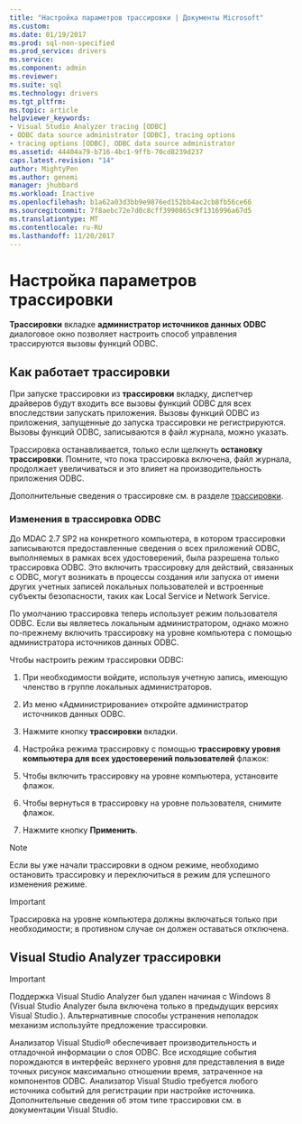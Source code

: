 ```yaml
---
title: "Настройка параметров трассировки | Документы Microsoft"
ms.custom: 
ms.date: 01/19/2017
ms.prod: sql-non-specified
ms.prod_service: drivers
ms.service: 
ms.component: admin
ms.reviewer: 
ms.suite: sql
ms.technology: drivers
ms.tgt_pltfrm: 
ms.topic: article
helpviewer_keywords:
- Visual Studio Analyzer tracing [ODBC]
- ODBC data source administrator [ODBC], tracing options
- tracing options [ODBC], ODBC data source administrator
ms.assetid: 44404a79-b716-4bc1-9ffb-70cd8239d237
caps.latest.revision: "14"
author: MightyPen
ms.author: genemi
manager: jhubbard
ms.workload: Inactive
ms.openlocfilehash: b1a62a03d3bb9e9876ed152bb4ac2cb8fb56ce66
ms.sourcegitcommit: 7f8aebc72e7d0c8cff3990865c9f1316996a67d5
ms.translationtype: MT
ms.contentlocale: ru-RU
ms.lasthandoff: 11/20/2017
---
```

# <a name="setting-tracing-options"></a>Настройка параметров трассировки
**Трассировки** вкладке **администратор источников данных ODBC** диалоговое окно позволяет настроить способ управления трассируются вызовы функций ODBC.  
  
## <a name="how-tracing-works"></a>Как работает трассировки  
 При запуске трассировки из **трассировки** вкладку, диспетчер драйверов будут входить все вызовы функций ODBC для всех впоследствии запускать приложения. Вызовы функций ODBC из приложения, запущенные до запуска трассировки не регистрируются. Вызовы функций ODBC, записываются в файл журнала, можно указать.  
  
 Трассировка останавливается, только если щелкнуть **остановку трассировки**. Помните, что пока трассировка включена, файл журнала, продолжает увеличиваться и это влияет на производительность приложения ODBC.  
  
 Дополнительные сведения о трассировке см. в разделе [трассировки](../../odbc/reference/develop-app/tracing.md).  
  
### <a name="changes-in-odbc-tracing"></a>Изменения в трассировка ODBC  
 До MDAC 2.7 SP2 на конкретного компьютера, в котором трассировки записываются предоставленные сведения о всех приложений ODBC, выполняемых в рамках всех удостоверений, была разрешена только трассировка ODBC. Это включить трассировку для действий, связанных с ODBC, могут возникать в процессы создания или запуска от имени других учетных записей локальных пользователей и встроенные субъекты безопасности, таких как Local Service и Network Service.  
  
 По умолчанию трассировка теперь использует режим пользователя ODBC. Если вы являетесь локальным администратором, однако можно по-прежнему включить трассировку на уровне компьютера с помощью администратора источников данных ODBC.  
  
 Чтобы настроить режим трассировки ODBC:  
  
1.  При необходимости войдите, используя учетную запись, имеющую членство в группе локальных администраторов.  
  
2.  Из меню «Администрирование» откройте администратор источников данных ODBC.  
  
3.  Нажмите кнопку **трассировки** вкладки.  
  
4.  Настройка режима трассировку с помощью **трассировку уровня компьютера для всех удостоверений пользователей** флажок:  
  
5.  Чтобы включить трассировку на уровне компьютера, установите флажок.  
  
6.  Чтобы вернуться в трассировку на уровне пользователя, снимите флажок.  
  
7.  Нажмите кнопку **Применить**.  
  
> [!NOTE]  
>  Если вы уже начали трассировки в одном режиме, необходимо остановить трассировку и переключиться в режим для успешного изменения режиме.  
  
> [!IMPORTANT]  
>  Трассировка на уровне компьютера должны включаться только при необходимости; в противном случае он должен оставаться отключена.  
  
## <a name="visual-studio-analyzer-tracing"></a>Visual Studio Analyzer трассировки  
  
> [!IMPORTANT]  
>  Поддержка Visual Studio Analyzer был удален начиная с Windows 8 (Visual Studio Analyzer была включена только в предыдущих версиях Visual Studio.). Альтернативные способы устранения неполадок механизм используйте предложение трассировки.  
  
 Анализатор Visual Studio® обеспечивает производительность и отладочной информации о слоя ODBC. Все исходящие события порождаются в интерфейс верхнего уровня для представления в виде точных рисунок максимально отношении время, затраченное на компонентов ODBC. Анализатор Visual Studio требуется любого источника событий для регистрации при настройке источника. Дополнительные сведения об этом типе трассировки см. в документации Visual Studio.

